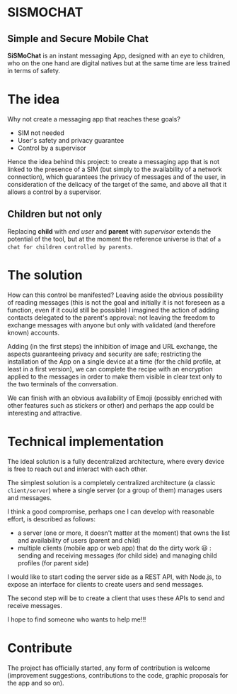 # SISMOCHAT

## Simple and Secure Mobile Chat

**SiSMoChat** is an instant messaging App, designed with an eye to children, who on the one hand are digital natives but at the same time are less trained in terms of safety.

# The idea

Why not create a messaging app that reaches these goals?

- SIM not needed
- User's safety and privacy guarantee
- Control by a supervisor

Hence the idea behind this project: to create a messaging app that is not linked to the presence of a SIM (but simply to the availability of a network connection), which guarantees the privacy of messages and of the user, in consideration of the delicacy of the target of the same, and above all that it allows a control by a supervisor.

## Children but not only

Replacing **child** with _end user_ and **parent** with _supervisor_ extends the potential of the tool, but at the moment the reference universe is that of `a chat for children controlled by parents`.

# The solution

How can this control be manifested? Leaving aside the obvious possibility of reading messages (this is not the goal and initially it is not foreseen as a function, even if it could still be possible) I imagined the action of adding contacts delegated to the parent's approval: not leaving the freedom to exchange messages with anyone but only with validated (and therefore known) accounts.

Adding (in the first steps) the inhibition of image and URL exchange, the aspects guaranteeing privacy and security are safe; restricting the installation of the App on a single device at a time (for the child profile, at least in a first version), we can complete the recipe with an encryption applied to the messages in order to make them visible in clear text only to the two terminals of the conversation.

We can finish with an obvious availability of Emoji (possibly enriched with other features such as stickers or other) and perhaps the app could be interesting and attractive.

# Technical implementation

The ideal solution is a fully decentralized architecture, where every device is free to reach out and interact with each other.

The simplest solution is a completely centralized architecture (a classic `client/server`) where a single server (or a group of them) manages users and messages.

I think a good compromise, perhaps one I can develop with reasonable effort, is described as follows:

- a server (one or more, it doesn't matter at the moment) that owns the list and availability of users (parent and child)
- multiple clients (mobile app or web app) that do the dirty work :smiley: : sending and receiving messages (for child side) and managing child profiles (for parent side)

I would like to start coding the server side as a REST API, with Node.js, to expose an interface for clients to create users and send messages.

The second step will be to create a client that uses these APIs to send and receive messages.

I hope to find someone who wants to help me!!!

# Contribute

The project has officially started, any form of contribution is welcome (improvement suggestions, contributions to the code, graphic proposals for the app and so on).
